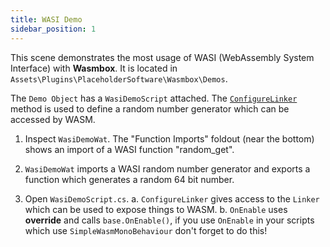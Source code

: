 ```yaml
---
title: WASI Demo
sidebar_position: 1
---
```


This scene demonstrates the most usage of WASI (WebAssembly System Interface) with <b>Wasmbox</b>. It is located in `Assets\Plugins\PlaceholderSoftware\Wasmbox\Demos`.

The `Demo Object` has a `WasiDemoScript` attached. The [`ConfigureLinker`](./../../basics/linker.md) method is used to define a random number generator which can be accessed by WASM.

1. Inspect `WasiDemoWat`. The "Function Imports" foldout (near the bottom) shows an import of a WASI function "random_get".

2. `WasiDemoWat` imports a WASI random number generator and exports a function which generates a random 64 bit number.

3. Open `WasiDemoScript.cs`.
   a. `ConfigureLinker` gives access to the `Linker` which can be used to expose things to WASM.
   b. `OnEnable` uses <b>override</b> and calls `base.OnEnable()`, if you use `OnEnable` in your scripts which use `SimpleWasmMonoBehaviour` don't forget to do this!